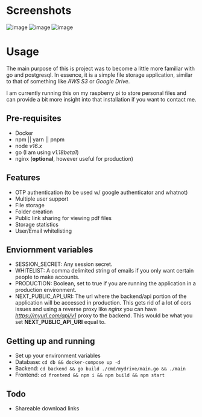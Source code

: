 # Screenshots
![image](https://user-images.githubusercontent.com/34420038/148453321-82e6c0f9-9df0-4936-879b-acf120ba5d98.png)
![image](https://user-images.githubusercontent.com/34420038/148454190-aa6b6716-ec12-4e1c-a94f-263c8183b4cd.png)
![image](https://user-images.githubusercontent.com/34420038/148320916-894d68d2-09ee-4bce-93ca-514b82f04743.png)

# Usage
The main purpose of this is project was to become a little more familiar
with go and postgresql. In essence, it is a simple file storage application, similar to that of something like *AWS S3* or *Google Drive*.

I am currently running this on my raspberry pi to store personal files and can provide a bit more insight into that installation if you want to contact me.

## Pre-requisites
- Docker
- npm || yarn || pnpm
- node *v16.x*
- go (I am using *v1.18beta1*)
- nginx (**optional**, however useful for production)

## Features
- OTP authentication (to be used w/ google authenticator and whatnot)
- Multiple user support
- File storage
- Folder creation
- Public link sharing for viewing pdf files
- Storage statistics
- User/Email whitelisting

## Enviornment variables
- SESSION_SECRET: Any session secret.
- WHITELIST: A comma delimited string of emails if you only want certain people to make accounts.
- PRODUCTION: Boolean, set to true if you are running the application in a production environment.
- NEXT_PUBLIC_API_URI: The url where the backend/api portion of the application will be accessed in production. This gets rid of a lot of cors issues and using a reverse proxy like *nginx* you can have *https://myurl.com/api/v1* proxy to the backend. This would be what you set **NEXT_PUBLIC_API_URI** equal to.

## Getting up and running
- Set up your environment variables
- Database: ```cd db && docker-compose up -d```
- Backend: ```cd backend && go build ./cmd/mydrive/main.go && ./main```
- Frontend: ```cd frontend && npm i && npm build && npm start```

## Todo
- Shareable download links